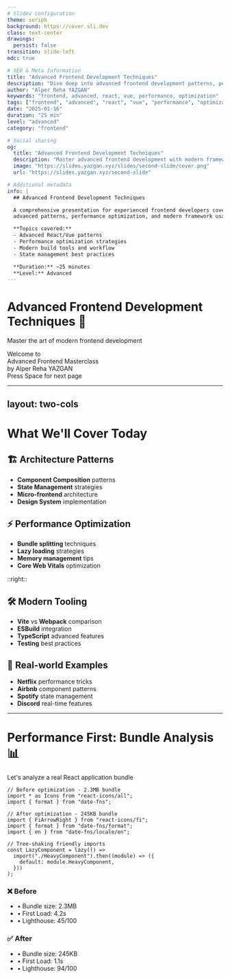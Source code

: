 ```yaml
---
# Slidev configuration
theme: seriph
background: https://cover.sli.dev
class: text-center
drawings:
  persist: false
transition: slide-left
mdc: true

# SEO & Meta Information
title: "Advanced Frontend Development Techniques"
description: "Dive deep into advanced frontend development patterns, performance optimization, and modern frameworks. Perfect for experienced developers."
author: "Alper Reha YAZGAN"
keywords: "frontend, advanced, react, vue, performance, optimization"
tags: ["frontend", "advanced", "react", "vue", "performance", "optimization"]
date: "2025-01-16"
duration: "25 min"
level: "advanced"
category: "frontend"

# Social sharing
og:
  title: "Advanced Frontend Development Techniques"
  description: "Master advanced frontend development with modern frameworks and optimization techniques"
  image: "https://slides.yazgan.xyz/slides/second-slide/cover.png"
  url: "https://slides.yazgan.xyz/second-slide"

# Additional metadata
info: |
  ## Advanced Frontend Development Techniques

  A comprehensive presentation for experienced frontend developers covering 
  advanced patterns, performance optimization, and modern framework usage.

  **Topics covered:**
  - Advanced React/Vue patterns
  - Performance optimization strategies
  - Modern build tools and workflow
  - State management best practices

  **Duration:** ~25 minutes
  **Level:** Advanced
---
```


# Advanced Frontend Development Techniques 🚀

Master the art of modern frontend development

<div class="flex items-center justify-center mt-12">
  <div class="text-center">
    <div class="text-lg text-gray-400 mb-4">Welcome to</div>
    <div class="text-4xl font-bold bg-gradient-to-r from-blue-400 to-purple-600 bg-clip-text text-transparent">
      Advanced Frontend Masterclass
    </div>
    <div class="text-lg text-gray-400 mt-4">by Alper Reha YAZGAN</div>
  </div>
</div>

<div @click="$slidev.nav.next" class="absolute bottom-8 left-1/2 transform -translate-x-1/2 cursor-pointer hover:bg-white/10 px-6 py-3 rounded-lg transition-all">
  Press Space for next page <carbon:arrow-right class="inline ml-2" />
</div>

---

## layout: two-cols

# What We'll Cover Today

## 🏗️ Architecture Patterns

- **Component Composition** patterns
- **State Management** strategies
- **Micro-frontend** architecture
- **Design System** implementation

## ⚡ Performance Optimization

- **Bundle splitting** techniques
- **Lazy loading** strategies
- **Memory management** tips
- **Core Web Vitals** optimization

::right::

## 🛠️ Modern Tooling

- **Vite** vs **Webpack** comparison
- **ESBuild** integration
- **TypeScript** advanced features
- **Testing** best practices

## 🎯 Real-world Examples

- **Netflix** performance tricks
- **Airbnb** component patterns
- **Spotify** state management
- **Discord** real-time features

---

# Performance First: Bundle Analysis 📊

Let's analyze a real React application bundle

```tsx {1-3|4-8|9-15|all}
// Before optimization - 2.3MB bundle
import * as Icons from "react-icons/all";
import { format } from "date-fns";

// After optimization - 245KB bundle
import { FiArrowRight } from "react-icons/fi";
import { format } from "date-fns/format";
import { en } from "date-fns/locale/en";

// Tree-shaking friendly imports
const LazyComponent = lazy(() =>
  import("./HeavyComponent").then((module) => ({
    default: module.HeavyComponent,
  }))
);
```

<div class="grid grid-cols-2 gap-8 mt-8">
  <div class="bg-red-50 border border-red-200 p-4 rounded-lg">
    <h3 class="text-red-700 font-bold mb-2">❌ Before</h3>
    <ul class="text-red-600 text-sm">
      <li>• Bundle size: 2.3MB</li>
      <li>• First Load: 4.2s</li>
      <li>• Lighthouse: 45/100</li>
    </ul>
  </div>
  
  <div class="bg-green-50 border border-green-200 p-4 rounded-lg">
    <h3 class="text-green-700 font-bold mb-2">✅ After</h3>
    <ul class="text-green-600 text-sm">
      <li>• Bundle size: 245KB</li>
      <li>• First Load: 1.1s</li>
      <li>• Lighthouse: 94/100</li>
    </ul>
  </div>
</div>
